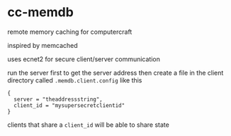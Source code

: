 # cc-memdb

remote memory caching for computercraft

inspired by memcached

uses ecnet2 for secure client/server communication

run the server first to get the server address then create a file in the client directory called `.memdb.client.config` like this
```
{
  server = "theaddressstring",
  client_id = "mysupersecretclientid"
}
```
clients that share a `client_id` will be able to share state
